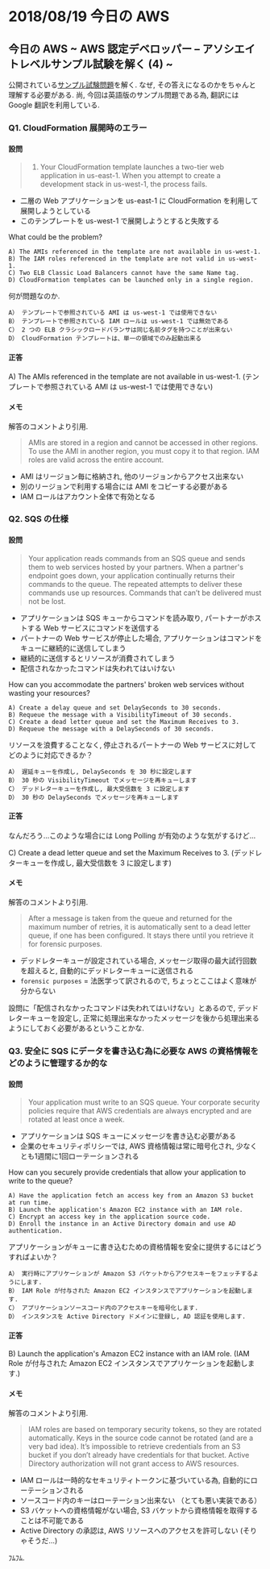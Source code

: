 # 2018/08/19 今日の AWS

## 今日の AWS ~ AWS 認定デベロッパー – アソシエイトレベルサンプル試験を解く (4) ~

公開されている[サンプル試験問題](https://d1.awsstatic.com/training-and-certification/docs-dev-associate/AWS_certified_developer_associate_examsample.pdf)を解く. なぜ, その答えになるのかをちゃんと理解する必要がある. 尚, 今回は英語版のサンプル問題である為, 翻訳には Google 翻訳を利用している.

### Q1. CloudFormation 展開時のエラー

#### 設問

>1) Your CloudFormation template launches a two-tier web application in us-east-1. When you attempt to create a development stack in us-west-1, the process fails. 

* 二層の Web アプリケーションを us-east-1 に CloudFormation を利用して展開しようとしている
* このテンプレートを us-west-1 で展開しようとすると失敗する

What could be the problem?

```
A) The AMIs referenced in the template are not available in us-west-1.
B) The IAM roles referenced in the template are not valid in us-west-1.
C) Two ELB Classic Load Balancers cannot have the same Name tag.
D) CloudFormation templates can be launched only in a single region.
```

何が問題なのか.

```
A） テンプレートで参照されている AMI は us-west-1 では使用できない
B） テンプレートで参照されている IAM ロールは us-west-1 では無効である
C） 2 つの ELB クラシックロードバランサは同じ名前タグを持つことが出来ない
D） CloudFormation テンプレートは、単一の領域でのみ起動出来る
```

#### 正答

A) The AMIs referenced in the template are not available in us-west-1. (テンプレートで参照されている AMI は us-west-1 では使用できない)

#### メモ

解答のコメントより引用.

>AMIs are stored in a region and cannot be accessed in other regions. To use the AMI in another region, you must copy it to that region. IAM roles are valid across the entire account.

* AMI はリージョン毎に格納され, 他のリージョンからアクセス出来ない
* 別のリージョンで利用する場合には AMI をコピーする必要がある
* IAM ロールはアカウント全体で有効となる

### Q2. SQS の仕様

#### 設問

> Your application reads commands from an SQS queue and sends them to web services hosted by your partners. When a partner's endpoint goes down, your application continually returns their commands to the queue. The repeated attempts to deliver these commands use up resources. Commands that can’t be delivered must not be lost.

* アプリケーションは SQS キューからコマンドを読み取り, パートナーがホストする Web サービスにコマンドを送信する
* パートナーの Web サービスが停止した場合, アプリケーションはコマンドをキューに継続的に送信してしまう
* 継続的に送信するとリソースが消費されてしまう
* 配信されなかったコマンドは失われてはいけない

How can you accommodate the partners' broken web services without wasting your resources?

```
A) Create a delay queue and set DelaySeconds to 30 seconds.
B) Requeue the message with a VisibilityTimeout of 30 seconds.
C) Create a dead letter queue and set the Maximum Receives to 3.
D) Requeue the message with a DelaySeconds of 30 seconds.
```

リソースを浪費することなく, 停止されるパートナーの Web サービスに対してどのように対応できるか？

```
A） 遅延キューを作成し, DelaySeconds を 30 秒に設定します
B） 30 秒の VisibilityTimeout でメッセージを再キューします
C） デッドレターキューを作成し, 最大受信数を 3 に設定します
D） 30 秒の DelaySeconds でメッセージを再キューします
```

#### 正答

なんだろう...このような場合には Long Polling が有効のような気がするけど...

C) Create a dead letter queue and set the Maximum Receives to 3. (デッドレターキューを作成し, 最大受信数を 3 に設定します) 

#### メモ

解答のコメントより引用.

> After a message is taken from the queue and returned for the maximum number of retries, it is automatically sent to a dead letter queue, if one has been configured. It stays there until you retrieve it for forensic purposes.

* デッドレターキューが設定されている場合, メッセージ取得の最大試行回数を超えると, 自動的にデッドレターキューに送信される
* `forensic purposes` = 法医学って訳されるので, ちょっとここはよく意味が分からない

設問に「配信されなかったコマンドは失われてはいけない」とあるので, デッドレターキューを設定し, 正常に処理出来なかったメッセージを後から処理出来るようにしておく必要があるということかな.

### Q3. 安全に SQS にデータを書き込む為に必要な AWS の資格情報をどのように管理するか的な

#### 設問

>Your application must write to an SQS queue. Your corporate security policies require that AWS credentials are always encrypted and are rotated at least once a week. 

* アプリケーションは SQS キューにメッセージを書き込む必要がある
* 企業のセキュリティポリシーでは, AWS 資格情報は常に暗号化され, 少なくとも1週間に1回ローテーションされる

How can you securely provide credentials that allow your application to write to the queue?

```
A) Have the application fetch an access key from an Amazon S3 bucket at run time.
B) Launch the application's Amazon EC2 instance with an IAM role.
C) Encrypt an access key in the application source code.
D) Enroll the instance in an Active Directory domain and use AD authentication.
```

アプリケーションがキューに書き込むための資格情報を安全に提供するにはどうすればよいか？

```
A） 実行時にアプリケーションが Amazon S3 バケットからアクセスキーをフェッチするようにします.
B） IAM Role が付与された Amazon EC2 インスタンスでアプリケーションを起動します.
C） アプリケーションソースコード内のアクセスキーを暗号化します.
D） インスタンスを Active Directory ドメインに登録し, AD 認証を使用します.
```

#### 正答

B) Launch the application's Amazon EC2 instance with an IAM role. (IAM Role が付与された Amazon EC2 インスタンスでアプリケーションを起動します.)

#### メモ

解答のコメントより引用.

> IAM roles are based on temporary security tokens, so they are rotated automatically. Keys in the source code cannot be rotated (and are a very bad idea). It’s impossible to retrieve credentials from an S3 bucket if you don’t already have credentials for that bucket. Active Directory authorization will not grant access to AWS resources.

* IAM ロールは一時的なセキュリティトークンに基づいている為, 自動的にローテーションされる
* ソースコード内のキーはローテーション出来ない （とても悪い実装である）
* S3 バケットへの資格情報がない場合, S3 バケットから資格情報を取得することは不可能である
* Active Directory の承認は, AWS リソースへのアクセスを許可しない (そりゃそうだ...)

ﾌﾑﾌﾑ.
